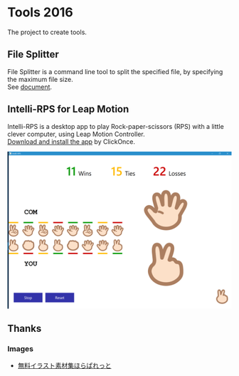 # Tools 2016

The project to create tools.

## File Splitter
File Splitter is a command line tool to split the specified file, by specifying the maximum file size.  
See [document](https://github.com/sakapon/Tools-2016/wiki/File-Splitter).

## Intelli-RPS for Leap Motion
Intelli-RPS is a desktop app to play Rock-paper-scissors (RPS) with a little clever computer, using Leap Motion Controller.  
[Download and install the app](https://sakapon.github.io/Tools/2016/IntelliRpsLeap/IntelliRpsLeap.application) by ClickOnce.

![Intelli-RPS](Images/IntelliRps/11-15-22.png)

## Thanks
### Images
- [無料イラスト素材集ほらぱれっと](http://illust-hp.com/)
